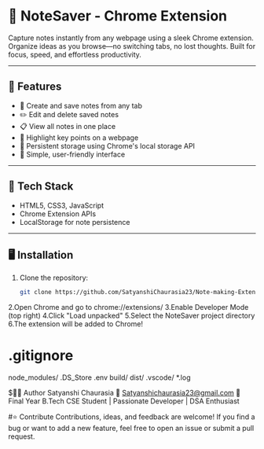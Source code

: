 #  📌 NoteSaver - Chrome Extension

Capture notes instantly from any webpage using a sleek Chrome extension. 
Organize ideas as you browse—no switching tabs, no lost thoughts.
Built for focus, speed, and effortless productivity.


---

## 🚀 Features

- 📝 Create and save notes from any tab
- ✏️ Edit and delete saved notes
- 📋 View all notes in one place
- 🌟 Highlight key points on a webpage
- 💾 Persistent storage using Chrome's local storage API
- 🧩 Simple, user-friendly interface

---

## 🔧 Tech Stack

- HTML5, CSS3, JavaScript
- Chrome Extension APIs
- LocalStorage for note persistence

---

## 🖥️ Installation

1. Clone the repository:
   ```bash
   git clone https://github.com/SatyanshiChaurasia23/Note-making-Extension.git
2.Open Chrome and go to chrome://extensions/
3.Enable Developer Mode (top right)
4.Click "Load unpacked"
5.Select the NoteSaver project directory
6.The extension will be added to Chrome!

# .gitignore
node_modules/
.DS_Store
.env
build/
dist/
.vscode/
*.log


$🙋‍♂️ Author
Satyanshi Chaurasia
📧 Satyanshichaurasia23@gmail.com
📌 Final Year B.Tech CSE Student | Passionate Developer | DSA Enthusiast

#⭐ Contribute
Contributions, ideas, and feedback are welcome!
If you find a bug or want to add a new feature, feel free to open an issue or submit a pull request.
